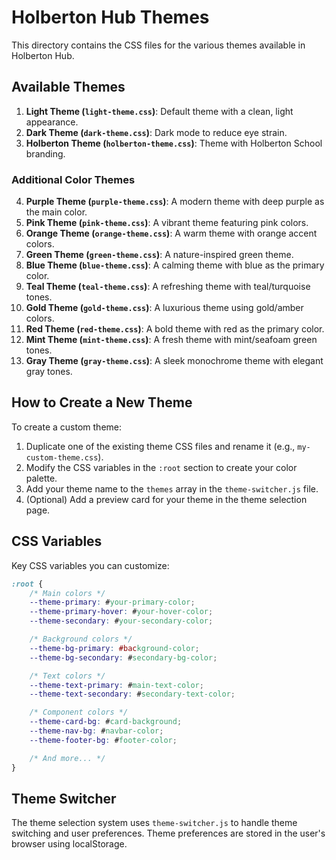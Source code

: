 # Holberton Hub Themes

This directory contains the CSS files for the various themes available in Holberton Hub.

## Available Themes

1. **Light Theme (`light-theme.css`)**: Default theme with a clean, light appearance.
2. **Dark Theme (`dark-theme.css`)**: Dark mode to reduce eye strain.
3. **Holberton Theme (`holberton-theme.css`)**: Theme with Holberton School branding.

### Additional Color Themes

4. **Purple Theme (`purple-theme.css`)**: A modern theme with deep purple as the main color.
5. **Pink Theme (`pink-theme.css`)**: A vibrant theme featuring pink colors.
6. **Orange Theme (`orange-theme.css`)**: A warm theme with orange accent colors.
7. **Green Theme (`green-theme.css`)**: A nature-inspired green theme.
8. **Blue Theme (`blue-theme.css`)**: A calming theme with blue as the primary color.
9. **Teal Theme (`teal-theme.css`)**: A refreshing theme with teal/turquoise tones.
10. **Gold Theme (`gold-theme.css`)**: A luxurious theme using gold/amber colors.
11. **Red Theme (`red-theme.css`)**: A bold theme with red as the primary color.
12. **Mint Theme (`mint-theme.css`)**: A fresh theme with mint/seafoam green tones.
13. **Gray Theme (`gray-theme.css`)**: A sleek monochrome theme with elegant gray tones.

## How to Create a New Theme

To create a custom theme:

1. Duplicate one of the existing theme CSS files and rename it (e.g., `my-custom-theme.css`).
2. Modify the CSS variables in the `:root` section to create your color palette.
3. Add your theme name to the `themes` array in the `theme-switcher.js` file.
4. (Optional) Add a preview card for your theme in the theme selection page.

## CSS Variables

Key CSS variables you can customize:

```css
:root {
    /* Main colors */
    --theme-primary: #your-primary-color;
    --theme-primary-hover: #your-hover-color;
    --theme-secondary: #your-secondary-color;

    /* Background colors */
    --theme-bg-primary: #background-color;
    --theme-bg-secondary: #secondary-bg-color;

    /* Text colors */
    --theme-text-primary: #main-text-color;
    --theme-text-secondary: #secondary-text-color;

    /* Component colors */
    --theme-card-bg: #card-background;
    --theme-nav-bg: #navbar-color;
    --theme-footer-bg: #footer-color;

    /* And more... */
}
```

## Theme Switcher

The theme selection system uses `theme-switcher.js` to handle theme switching and user preferences. Theme preferences are stored in the user's browser using localStorage.

